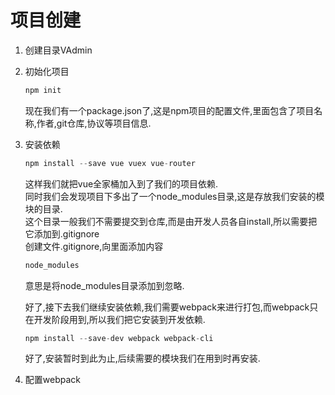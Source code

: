 # 项目创建
1. 创建目录VAdmin
2. 初始化项目  
    ```js
    npm init
    ```
    现在我们有一个package.json了,这是npm项目的配置文件,里面包含了项目名称,作者,git仓库,协议等项目信息.
3. 安装依赖   
    ```js
    npm install --save vue vuex vue-router
    ```   
    这样我们就把vue全家桶加入到了我们的项目依赖.   
    同时我们会发现项目下多出了一个node_modules目录,这是存放我们安装的模块的目录.   
    这个目录一般我们不需要提交到仓库,而是由开发人员各自install,所以需要把它添加到.gitignore   
    创建文件.gitignore,向里面添加内容   
    ```js
    node_modules
    ```  
    意思是将node_modules目录添加到忽略.   

    好了,接下去我们继续安装依赖,我们需要webpack来进行打包,而webpack只在开发阶段用到,所以我们把它安装到开发依赖.   
    ```js
    npm install --save-dev webpack webpack-cli
    ```   
    好了,安装暂时到此为止,后续需要的模块我们在用到时再安装.
4. 配置webpack

